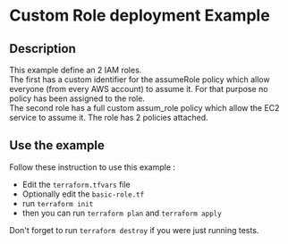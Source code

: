 # Custom Role deployment Example
## Description
This example define an 2 IAM roles.  
The first has a custom identifier for the assumeRole policy which allow everyone (from every AWS account) to assume it. For that purpose no policy has been assigned to the role.  
The second role has a full custom assum_role policy which allow the EC2 service to assume it. The role has 2 policies attached.  

## Use the example
Follow these instruction to use this example :  
- Edit the `terraform.tfvars` file
- Optionally edit the `basic-role.tf`
- run `terraform init`
- then you can run `terraform plan` and `terraform apply`

Don't forget to run `terraform destroy` if you were just running tests.